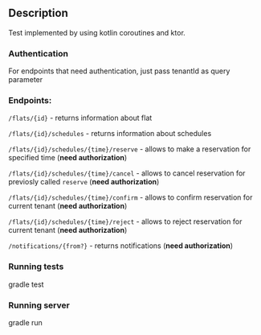 ## Description
Test implemented by using kotlin coroutines and ktor.

### Authentication
For endpoints that need authentication, just pass tenantId as query parameter 

### Endpoints: 
`/flats/{id}` - returns information about flat

`/flats/{id}/schedules` - returns information about schedules

`/flats/{id}/schedules/{time}/reserve` - allows to make a reservation for specified time (**need authorization**)

`/flats/{id}/schedules/{time}/cancel` - allows to cancel reservation for previosly called `reserve` (**need authorization**)

`/flats/{id}/schedules/{time}/confirm` - allows to confirm reservation for current tenant (**need authorization**)

`/flats/{id}/schedules/{time}/reject` - allows to reject reservation for current tenant (**need authorization**)

`/notifications/{from?}` - returns notifications (**need authorization**)

### Running tests
gradle test

### Running server
gradle run
